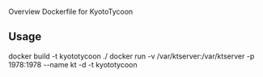 Overview
Dockerfile for KyotoTycoon

## Usage
docker build -t kyototycoon ./
docker run -v /var/ktserver:/var/ktserver -p 1978:1978 --name kt -d -t kyototycoon


